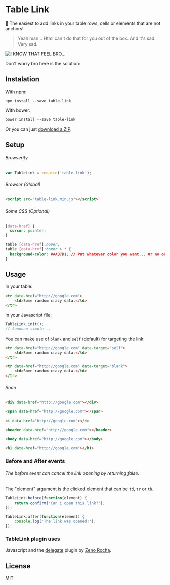 # Table Link 

:open_file_folder: The easiest to add links in your table rows, cells or elements that are not anchors!

> Yeah man... Html can't do that for you out of the box. And it's sad. Very sad.

![I KNOW THAT FEEL BRO...](http://i0.kym-cdn.com/photos/images/original/000/107/432/i_hug_that_feel.png)

Don't worry bro here is the solution:

## Instalation
With npm:
```
npm install --save table-link
```

With bower:
```
bower install --save table-link
```

Or you can just [download a ZIP](https://github.com/brunoti/table-link/archive/master.zip).

## Setup

###### Browserify
``` js
var TableLink = require('table-link');
```

###### Browser (Global)
``` html
<script src="table-link.min.js"></script>
```

###### Some CSS (Optional)
``` CSS
[data-href] {
  cursor: pointer;
}

table [data-href]:hover,
table [data-href]:hover > * {
  background-color: #AAB7D1; // Put whatever color you want... Or no one.
}
```


## Usage

In your table:

``` html
<tr data-href="http://google.com">
    <td>Some random crazy data.</td>
</tr>
```

In your Javascript file:

``` js
TableLink.init();
// Soooooo simple...
```

You can make use of ```blank``` and ```self``` (default) for targeting the link:

``` html
<tr data-href="http://google.com" data-target="self">
    <td>Some random crazy data.</td>
</tr>
```

``` html
<tr data-href="http://google.com" data-target="blank">
    <td>Some random crazy data.</td>
</tr>
```

###### Soon

``` html
<div data-href="http://google.com"></div>

<span data-href="http://google.com"></span>

<i data-href="http://google.com"></i>

<header data-href="http://google.com"></header>

<body data-href="http://google.com"></body>

<h1 data-href="http://google.com"></h1>
```

### Before and After events

###### The before event can cancel the link opening by returning false.

The "element" argument is the clicked element that can be ```td```, ```tr``` or ```th```.

``` js
TableLink.before(function(element) {
    return confirm('Can i open this link?');
});
```

``` js
TableLink.after(function(element) {
    console.log('The link was opened!');
});
```

### TableLink plugin uses

Javascript and the [delegate](https://github.com/zenorocha/delegate/) plugin by [Zeno Rocha](https://github.com/zenorocha).

## License

MIT
